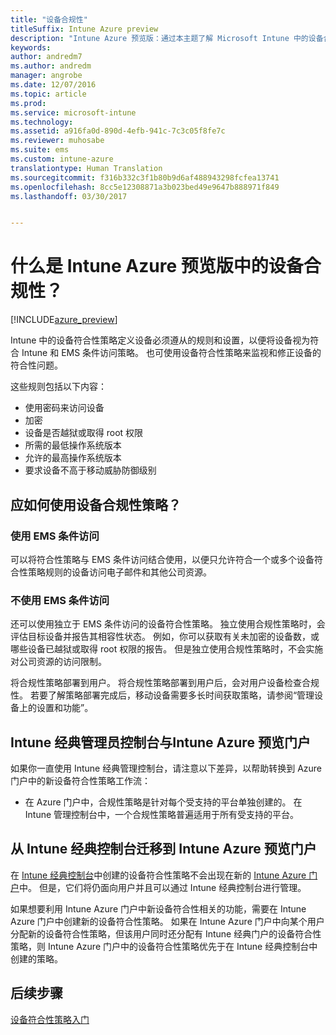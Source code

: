 ```yaml
---
title: "设备合规性"
titleSuffix: Intune Azure preview
description: "Intune Azure 预览版：通过本主题了解 Microsoft Intune 中的设备合规性"
keywords: 
author: andredm7
ms.author: andredm
manager: angrobe
ms.date: 12/07/2016
ms.topic: article
ms.prod: 
ms.service: microsoft-intune
ms.technology: 
ms.assetid: a916fa0d-890d-4efb-941c-7c3c05f8fe7c
ms.reviewer: muhosabe
ms.suite: ems
ms.custom: intune-azure
translationtype: Human Translation
ms.sourcegitcommit: f316b332c3f1b80b9d6af488943298fcfea13741
ms.openlocfilehash: 8cc5e12308871a3b023bed49e9647b888971f849
ms.lasthandoff: 03/30/2017


---
```


# <a name="what-is-device-compliance-in-intune-azure-preview"></a>什么是 Intune Azure 预览版中的设备合规性？

[!INCLUDE[azure_preview](../includes/azure_preview.md)]

Intune 中的设备符合性策略定义设备必须遵从的规则和设置，以便将设备视为符合 Intune 和 EMS 条件访问策略。 也可使用设备符合性策略来监视和修正设备的符合性问题。 

这些规则包括以下内容：

- 使用密码来访问设备
- 加密
- 设备是否越狱或取得 root 权限
- 所需的最低操作系统版本
- 允许的最高操作系统版本
- 要求设备不高于移动威胁防御级别

<!---##  Concepts
Following are some terms and concepts that are useful to understanding how to use compliance policies.

### Device compliance requirements
Compliance requirements are essentially rules like requiring a device PIN or encryption that you can specify as required or not required for a compliance policy.

### Actions for noncompliance

You can specify what needs to happen when a device is determined as noncompliant. This can be a sequence of actions during a specific time.
When you specify these actions, Intune will automatically initiate them in the sequence you specify. See the following example of a sequence of
actions for a device that continues to be in the noncompliant status for
a week:

-   When the device is first determined to be non-compliant, an email with noncompliant notification is sent to the user.

-   3 days after initial noncompliance state, a follow up reminder is sent to the user.

-   5 days after initial noncompliance state, a final reminder with a notification that access to company resources will be blocked on the device in 2 days if the compliance issues are not remediated is sent to the user.

-   7 days after initial noncompliance state, access to company resources is blocked. This requires that you have conditional access policy that specifies that access from noncompliant devices should    be blocked for services such as Exchange and SharePoint.

### Grace Period

This is the time between when a device is first determined as
noncompliant to when access to company resources on that device is blocked. This time allows for time that the user has to resolve
compliance issues on the device. You can also use this time to create your action sequences to send notifications to the user before their access is blocked.

Remember that you need to implement conditional access policies in addition to compliance policies in order for access to company resources to be blocked.--->

##  <a name="how-should-i-use-a-device-compliance-policy"></a>应如何使用设备合规性策略？

### <a name="using-ems-conditional-access"></a>使用 EMS 条件访问
可以将符合性策略与 EMS 条件访问结合使用，以便只允许符合一个或多个设备符合性策略规则的设备访问电子邮件和其他公司资源。

### <a name="not-using-ems-conditional-access"></a>不使用 EMS 条件访问
还可以使用独立于 EMS 条件访问的设备符合性策略。
独立使用合规性策略时，会评估目标设备并报告其相容性状态。 例如，你可以获取有关未加密的设备数，或哪些设备已越狱或取得 root 权限的报告。 但是独立使用合规性策略时，不会实施对公司资源的访问限制。

将合规性策略部署到用户。 将合规性策略部署到用户后，会对用户设备检查合规性。 若要了解策略部署完成后，移动设备需要多长时间获取策略，请参阅“管理设备上的设置和功能”。

##  <a name="intune-classic-admin-console-vs-intune-azure-preview-portal"></a>Intune 经典管理员控制台与Intune Azure 预览门户

如果你一直使用 Intune 经典管理控制台，请注意以下差异，以帮助转换到 Azure 门户中的新设备符合性策略工作流：

-   在 Azure 门户中，合规性策略是针对每个受支持的平台单独创建的。 在 Intune 管理控制台中，一个合规性策略普遍适用于所有受支持的平台。

<!--- -   In the Azure portal, you have the ability to specify actions and notifications that are intiated when a device is determined to be noncompliant. This ability does not exist in the Intune admin console.

-   In the Azure portal, you can set a grace period to allow time for the end-user to get their device back to compliance status before they completely lose the ability to get company data on their device. This is not available in the Intune admin console.--->

##  <a name="migration-from-intune-classic-console-to-intune-azure-preview-portal"></a>从 Intune 经典控制台迁移到 Intune Azure 预览门户

在 [Intune 经典控制台](https://manage.microsoft.com)中创建的设备符合性策略不会出现在新的 [Intune Azure 门户](https://portal.azure.com)中。 但是，它们将仍面向用户并且可以通过 Intune 经典控制台进行管理。

如果想要利用 Intune Azure 门户中新设备符合性相关的功能，需要在 Intune Azure 门户中创建新的设备符合性策略。 如果在 Intune Azure 门户中向某个用户分配新的设备符合性策略，但该用户同时还分配有 Intune 经典门户的设备符合性策略，则 Intune Azure 门户中的设备符合性策略优先于在 Intune 经典控制台中创建的策略。

##  <a name="next-steps"></a>后续步骤

[设备符合性策略入门](get-started-with-device-compliance.md)


<!---### See also

Conditional access--->

